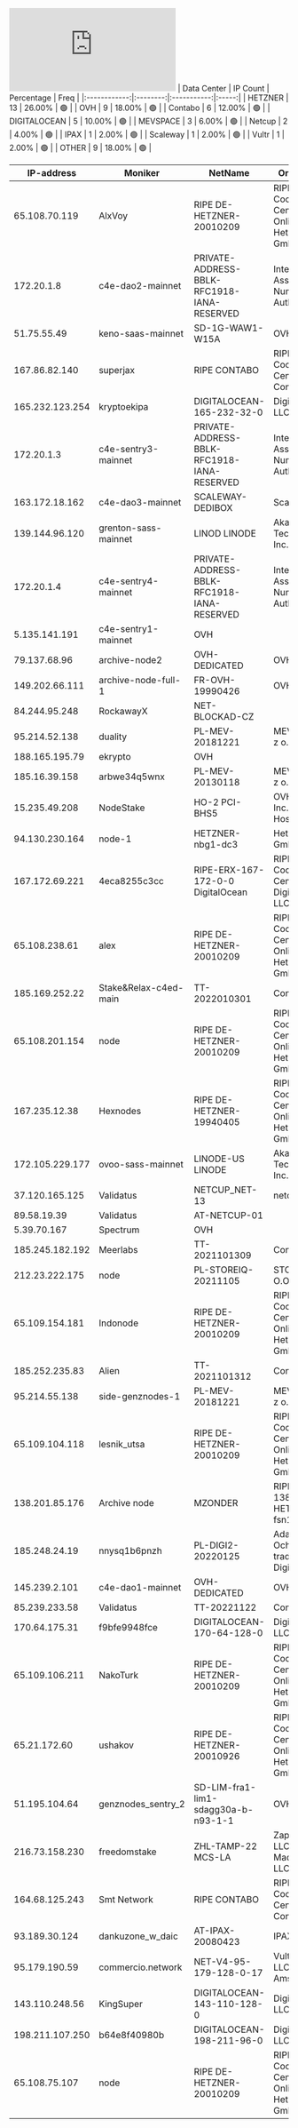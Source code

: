 ![Diagramm](https://github.com/obajay/StateSync-snapshots/blob/main/Projects/C4E/1/README.md)
| Data Center | IP Count | Percentage | Freq |
|:------------:|:--------:|:-----------:|:-----:|
| HETZNER | 13 | 26.00% | 🟢 |
| OVH | 9 | 18.00% | 🟢 |
| Contabo | 6 | 12.00% | 🟢 |
| DIGITALOCEAN | 5 | 10.00% | 🟢 |
| MEVSPACE | 3 | 6.00% | 🟢 |
| Netcup | 2 | 4.00% | 🟢 |
| IPAX | 1 | 2.00% | 🟢 |
| Scaleway | 1 | 2.00% | 🟢 |
| Vultr | 1 | 2.00% | 🟢 |
| OTHER | 9 | 18.00% | 🟢 |

<!-- START_TABLE -->
| IP-address | Moniker | NetName | Organization |
|-------------|-------------|-------------|-------------|
| 65.108.70.119 | AlxVoy | RIPE DE-HETZNER-20010209 | RIPE Network Coordination Centre Hetzner Online GmbH Hetzner Online GmbH |
| 172.20.1.8 | c4e-dao2-mainnet | PRIVATE-ADDRESS-BBLK-RFC1918-IANA-RESERVED | Internet Assigned Numbers Authority |
| 51.75.55.49 | keno-saas-mainnet | SD-1G-WAW1-W15A | OVH Sp. z o. o. |
| 167.86.82.140 | superjax | RIPE CONTABO | RIPE Network Coordination Centre Contabo GmbH |
| 165.232.123.254 | kryptoekipa | DIGITALOCEAN-165-232-32-0 | DigitalOcean, LLC |
| 172.20.1.3 | c4e-sentry3-mainnet | PRIVATE-ADDRESS-BBLK-RFC1918-IANA-RESERVED | Internet Assigned Numbers Authority |
| 163.172.18.162 | c4e-dao3-mainnet | SCALEWAY-DEDIBOX | Scaleway |
| 139.144.96.120 | grenton-sass-mainnet | LINOD LINODE | Akamai Technologies, Inc. Linode |
| 172.20.1.4 | c4e-sentry4-mainnet | PRIVATE-ADDRESS-BBLK-RFC1918-IANA-RESERVED | Internet Assigned Numbers Authority |
| 5.135.141.191 | c4e-sentry1-mainnet | OVH |  |
| 79.137.68.96 | archive-node2 | OVH-DEDICATED | OVH Sp. z o. o. |
| 149.202.66.111 | archive-node-full-1 | FR-OVH-19990426 | OVH SAS |
| 84.244.95.248 | RockawayX | NET-BLOCKAD-CZ |  |
| 95.214.52.138 | duality | PL-MEV-20181221 | MEVSPACE sp. z o.o. |
| 188.165.195.79 | ekrypto | OVH |  |
| 185.16.39.158 | arbwe34q5wnx | PL-MEV-20130118 | MEVSPACE sp. z o.o. |
| 15.235.49.208 | NodeStake | HO-2 PCI-BHS5 | OVH Hosting, Inc. OVH Hosting, Inc. |
| 94.130.230.164 | node-1 | HETZNER-nbg1-dc3 | Hetzner Online GmbH |
| 167.172.69.221 | 4eca8255c3cc | RIPE-ERX-167-172-0-0 DigitalOcean | RIPE Network Coordination Centre DigitalOcean, LLC |
| 65.108.238.61 | alex | RIPE DE-HETZNER-20010209 | RIPE Network Coordination Centre Hetzner Online GmbH Hetzner Online GmbH |
| 185.169.252.22 | Stake&Relax-c4ed-main | TT-2022010301 | Contabo GmbH |
| 65.108.201.154 | node | RIPE DE-HETZNER-20010209 | RIPE Network Coordination Centre Hetzner Online GmbH Hetzner Online GmbH |
| 167.235.12.38 | Hexnodes | RIPE DE-HETZNER-19940405 | RIPE Network Coordination Centre Hetzner Online GmbH Hetzner Online GmbH |
| 172.105.229.177 | ovoo-sass-mainnet | LINODE-US LINODE | Akamai Technologies, Inc. Linode |
| 37.120.165.125 | Validatus | NETCUP_NET-13 | netcup GmbH |
| 89.58.19.39 | Validatus | AT-NETCUP-01 |  |
| 5.39.70.167 | Spectrum | OVH |  |
| 185.245.182.192 | Meerlabs | TT-2021101309 | Contabo GmbH |
| 212.23.222.175 | node | PL-STOREIQ-20211105 | STORE IQ SP. Z O.O. |
| 65.109.154.181 | Indonode | RIPE DE-HETZNER-20010209 | RIPE Network Coordination Centre Hetzner Online GmbH Hetzner Online GmbH |
| 185.252.235.83 | Alien | TT-2021101312 | Contabo GmbH |
| 95.214.55.138 | side-genznodes-1 | PL-MEV-20181221 | MEVSPACE sp. z o.o. |
| 65.109.104.118 | lesnik_utsa | RIPE DE-HETZNER-20010209 | RIPE Network Coordination Centre Hetzner Online GmbH Hetzner Online GmbH |
| 138.201.85.176 | Archive node | MZONDER | RIPE-ERX-138-198-0-0 HETZNER-fsn1-dc8 | RIPE Network Coordination Centre Hetzner Online GmbH |
| 185.248.24.19 | nnysq1b6pnzh | PL-DIGI2-20220125 | Adam Ochmanski trading as Digicron |
| 145.239.2.101 | c4e-dao1-mainnet | OVH-DEDICATED | OVH GmbH |
| 85.239.233.58 | Validatus | TT-20221122 | Contabo GmbH |
| 170.64.175.31 | f9bfe9948fce | DIGITALOCEAN-170-64-128-0 | DigitalOcean, LLC |
| 65.109.106.211 | NakoTurk | RIPE DE-HETZNER-20010209 | RIPE Network Coordination Centre Hetzner Online GmbH Hetzner Online GmbH |
| 65.21.172.60 | ushakov | RIPE DE-HETZNER-20010926 | RIPE Network Coordination Centre Hetzner Online GmbH Hetzner Online GmbH |
| 51.195.104.64 | genznodes_sentry_2 | SD-LIM-fra1-lim1-sdagg30a-b-n93-1-1 | OVH GmbH |
| 216.73.158.230 | freedomstake | ZHL-TAMP-22 MCS-LA | Zappie Host LLC Madcityservers LLC |
| 164.68.125.243 | Smt Network | RIPE CONTABO | RIPE Network Coordination Centre Contabo GmbH |
| 93.189.30.124 | dankuzone_w_daic | AT-IPAX-20080423 | IPAX GmbH |
| 95.179.190.59 | commercio.network | NET-V4-95-179-128-0-17 | Vultr Holdings LLC Amsterdam |
| 143.110.248.56 | KingSuper | DIGITALOCEAN-143-110-128-0 | DigitalOcean, LLC |
| 198.211.107.250 | b64e8f40980b | DIGITALOCEAN-198-211-96-0 | DigitalOcean, LLC |
| 65.108.75.107 | node | RIPE DE-HETZNER-20010209 | RIPE Network Coordination Centre Hetzner Online GmbH Hetzner Online GmbH |

<!-- END_TABLE -->